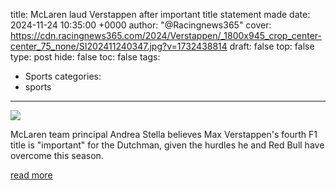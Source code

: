 title: McLaren laud Verstappen after important title statement made
date: 2024-11-24 10:35:00 +0000
author: "@Racingnews365"
cover: https://cdn.racingnews365.com/2024/Verstappen/_1800x945_crop_center-center_75_none/SI202411240347.jpg?v=1732438814
draft: false
top: false
type: post
hide: false
toc: false
tags:
  - Sports
categories:
  - sports
---

![](https://cdn.racingnews365.com/2024/Verstappen/_1800x945_crop_center-center_75_none/SI202411240347.jpg?v=1732438814)

McLaren team principal Andrea Stella believes Max Verstappen's fourth F1 title is "important" for the Dutchman, given the hurdles he and Red Bull have overcome this season.

[read more](https://racingnews365.com/mclaren-laud-verstappen-after-important-title-statement-made)
